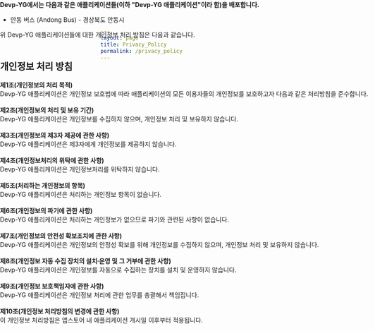 ```yaml
---
layout: page
title: Privacy_Policy
permalink: /privacy_policy
---
```


<div id="skel-layers-wrapper" style="position: absolute; left: 0px; right: 0px; top: 0px;">
		<article id="main">
			<section class="wrapper style1 container special">
			<strong>Devp-YG에서는 다음과 같은 애플리케이션들(이하 "Devp-YG 애플리케이션"이라 함)을 배포합니다.</strong>
			<br>
			<ul>
				<li>안동 버스 (Andong Bus) - 경상북도 안동시</li>
			</ul>
			위 Devp-YG 애플리케이션들에 대한 개인정보 처리 방침은 다음과 같습니다.
			<br>
			<br>
			<h2>개인정보 처리 방침</h2>
			<strong>제1조(개인정보의 처리 목적)</strong>
			<br>
			Devp-YG 애플리케이션은 개인정보 보호법에 따라 애플리케이션의 모든 이용자들의 개인정보를 보호하고자 다음과 같은 처리방침을 준수합니다.
			<br><br>
			<strong>제2조(개인정보의 처리 및 보유 기간)</strong>
			<br>
			Devp-YG 애플리케이션은 개인정보를 수집하지 않으며, 개인정보 처리 및 보유하지 않습니다.
			<br><br>
			<strong>제3조(개인정보의 제3자 제공에 관한 사항)</strong>
			<br>
			Devp-YG 애플리케이션은 제3자에게 개인정보를 제공하지 않습니다.
			<br><br>
			<strong>제4조(개인정보처리의 위탁에 관한 사항)</strong>
			<br>
			Devp-YG 애플리케이션은 개인정보처리를 위탁하지 않습니다.
			<br><br>
			<strong>제5조(처리하는 개인정보의 항목)</strong>
			<br>
			Devp-YG 애플리케이션은 처리하는 개인정보 항목이 없습니다.
			<br><br>
			<strong>제6조(개인정보의 파기에 관한 사항)</strong>
			<br>
			Devp-YG 애플리케이션은 처리하는 개인정보가 없으므로 파기와 관련된 사항이 없습니다.
			<br><br>
			<strong>제7조(개인정보의 안전성 확보조치에 관한 사항)</strong>
			<br>
			Devp-YG 애플리케이션은 개인정보의 안정성 확보를 위해 개인정보를 수집하지 않으며, 개인정보 처리 및 보유하지 않습니다.
			<br><br>
			<strong>제8조(개인정보 자동 수집 장치의 설치∙운영 및 그 거부에 관한 사항)</strong>
			<br>
			Devp-YG 애플리케이션은 개인정보를 자동으로 수집하는 장치를 설치 및 운영하지 않습니다.
			<br><br>
			<strong>제9조(개인정보 보호책임자에 관한 사항)</strong>
			<br>
			Devp-YG 애플리케이션은 개인정보 처리에 관한 업무를 총괄해서 책임집니다.
			<br><br>
			<strong>제10조(개인정보 처리방침의 변경에 관한 사항)</strong>
			<br>
			이 개인정보 처리방침은 앱스토어 내 애플리케이션 개시일 이후부터 적용됩니다.
		</section>
	</article>
</div>